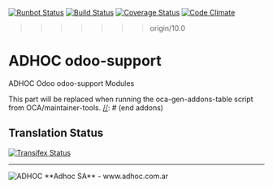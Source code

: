 [![Runbot Status](http://runbot.adhoc.com.ar/runbot/badge/flat/19/9.0.svg)](http://runbot.adhoc.com.ar/runbot/repo/github-com-ingadhoc-odoo-support-19)
[![Build Status](https://travis-ci.org/ingadhoc/odoo-support.svg?branch=9.0)](https://travis-ci.org/ingadhoc/odoo-support)
[![Coverage Status](https://coveralls.io/repos/ingadhoc/odoo-support/badge.png?branch=9.0)](https://coveralls.io/r/ingadhoc/odoo-support?branch=9.0)
[![Code Climate](https://codeclimate.com/github/ingadhoc/odoo-support/badges/gpa.svg)](https://codeclimate.com/github/ingadhoc/odoo-support)
>>>>>>> origin/10.0

# ADHOC odoo-support

ADHOC Odoo odoo-support Modules

[//]: # (addons)
This part will be replaced when running the oca-gen-addons-table script from OCA/maintainer-tools.
[//]: # (end addons)

Translation Status
------------------
[![Transifex Status](https://www.transifex.com/projects/p/ingadhoc-odoo-support-9-0/chart/image_png)](https://www.transifex.com/projects/p/ingadhoc-odoo-support-10-0)

----

<img alt="ADHOC" src="http://fotos.subefotos.com/83fed853c1e15a8023b86b2b22d6145bo.png" />
**Adhoc SA** - www.adhoc.com.ar
